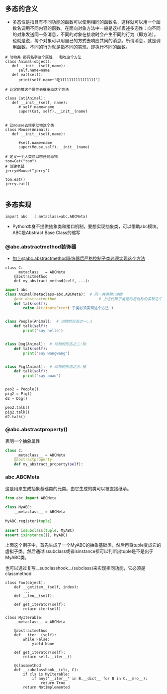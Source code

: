 ## 多态的含义
* 多态性是指具有不同功能的函数可以使用相同的函数名，这样就可以用一个函数名调用不同内容的函数。在面向对象方法中一般是这样表述多态性：向不同的对象发送同一条消息，不同的对象在接收时会产生不同的行为（即方法）。也就是说，每个对象可以用自己的方式去响应共同的消息。所谓消息，就是调用函数，不同的行为就是指不同的实现，即执行不同的函数。

```
# 动物类 都有名字这个属性   和吃这个方法
class Animal(object):
   def __init__(self,name):
      self.name=name
   def eat(self):
      print(self.name+"吃1111111111111111")
  
# 让定的猫这个属性去继承动这个方法

class Cat(Animal):
   def __init__(self, name):
      # self.name=name
      super(Cat, self).__init__(name)


# 让mouse去继承动物这个类  
class Mouse(Animal):
   def __init__(self,name):

      #self.name=name
      super(Mouse,self).__init__(name)
 
# 定义一个人类可以喂任何动物
tom=Cat("tom")
# 创建老鼠
jerry=Mouse("jerry")

tom.eat()
jerry.eat()
  

```


## 多态实现
```
import abc   ( metaclass=abc.ABCMeta)
```

* Python本身不提供抽象类和接口机制，要想实现抽象类，可以借助abc模块。ABC是Abstract Base Class的缩写

### @abc.abstractmethod装饰器

* 加上@abc.abstractmethod装饰器后严格控制子类必须实现这个方法
```
class C:
    __metaclass__ = ABCMeta
    @abstractmethod
    def my_abstract_method(self, ...):
```
```py
import abc
class Animal(metaclass=abc.ABCMeta):  # 同一类事物:动物
    @abc.abstractmethod                   # 上述代码子类是约定俗称的实现这个方法，加上@abc.abstractmethod装饰器后严格控制子类必须实现这个方法
    def talk(self):
        raise AttributeError('子类必须实现这个方法')


class People(Animal):  # 动物的形态之一:人
    def talk(self):
        print('say hello')


class Dog(Animal):  # 动物的形态之二:狗
    def talk(self):
        print('say wangwang')


class Pig(Animal):  # 动物的形态之三:猪
    def talk(self):
        print('say aoao')


peo2 = People()
pig2 = Pig()
d2 = Dog()

peo2.talk()
pig2.talk()
d2.talk()
```
### @abc.abstractproperty()

表明一个抽象属性

```py
class C:
    __metaclass__ = ABCMeta
    @abstractproperty
    def my_abstract_property(self):
```

### abc.ABCMeta

这是用来生成抽象基础类的元类。由它生成的类可以被直接继承。


```py
from abc import ABCMeta
 
class MyABC:
    __metaclass__ = ABCMeta
 
MyABC.register(tuple)
 
assert issubclass(tuple, MyABC)
assert isinstance((), MyABC)
```
上面这个例子中，首先生成了一个MyABC的抽象基础类，然后再将tuple变成它的虚拟子类。然后通过issubclass或者isinstance都可以判断出tuple是不是出于MyABC类。

也可以通过复写__subclasshook__(subclass)来实现相同功能，它必须是classmethod
```
class Foo(object):
    def __getitem__(self, index):
        ...
    def __len__(self):
        ...
    def get_iterator(self):
        return iter(self)
 
class MyIterable:
    __metaclass__ = ABCMeta
 
    @abstractmethod
    def __iter__(self):
        while False:
            yield None
 
    def get_iterator(self):
        return self.__iter__()
 
    @classmethod
    def __subclasshook__(cls, C):
        if cls is MyIterable:
            if any("__iter__" in B.__dict__ for B in C.__mro__):
                return True
        return NotImplemented
```